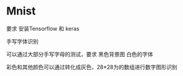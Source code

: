 # Mnist

要求 安装Tensorflow 和 keras

手写字体识别

可以通过大部分手写字母的测试，要求 黑色背景图 白色的字体

彩色和其他颜色可以通过转化成灰色，28*28为的数组进行数字图形识别
